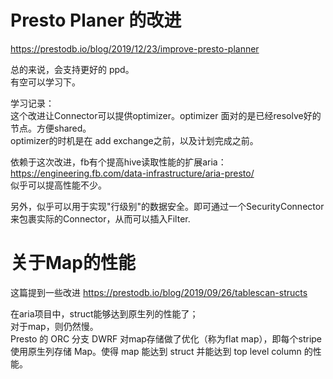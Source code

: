 # Presto Planer 的改进
https://prestodb.io/blog/2019/12/23/improve-presto-planner  

总的来说，会支持更好的 ppd。  
有空可以学习下。  

学习记录：  
这个改进让Connector可以提供optimizer。optimizer 面对的是已经resolve好的节点。方便shared。  
optimizer的时机是在 add exchange之前，以及计划完成之前。  

依赖于这次改进，fb有个提高hive读取性能的扩展aria： 
https://engineering.fb.com/data-infrastructure/aria-presto/  
似乎可以提高性能不少。  

另外，似乎可以用于实现"行级别"的数据安全。即可通过一个SecurityConnector来包裹实际的Connector，从而可以插入Filter.

# 关于Map的性能
这篇提到一些改进
https://prestodb.io/blog/2019/09/26/tablescan-structs

在aria项目中，struct能够达到原生列的性能了；  
对于map，则仍然慢。  
Presto 的 ORC 分支 DWRF 对map存储做了优化（称为flat map），即每个stripe使用原生列存储 Map。使得 map 能达到 struct 并能达到 top level column 的性能。
